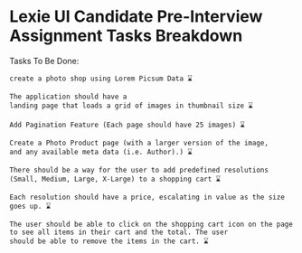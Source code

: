 # Lexie UI Candidate Pre-Interview Assignment Tasks Breakdown

Tasks To Be Done:

```
create a photo shop using Lorem Picsum Data ⌛
```

```
The application should have a
landing page that loads a grid of images in thumbnail size ⌛
```

```
Add Pagination Feature (Each page should have 25 images) ⌛
```

```
Create a Photo Product page (with a larger version of the image,
and any available meta data (i.e. Author).) ⌛
```

```
There should be a way for the user to add predefined resolutions
(Small, Medium, Large, X-Large) to a shopping cart ⌛
```

```
Each resolution should have a price, escalating in value as the size goes up. ⌛
```

```
The user should be able to click on the shopping cart icon on the page
to see all items in their cart and the total. The user
should be able to remove the items in the cart. ⌛
```
